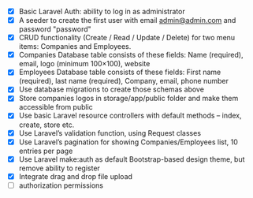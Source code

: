 - [x] Basic Laravel Auth: ability to log in as administrator
- [x] A seeder to create the first user with email admin@admin.com and password "password"
- [x] CRUD functionality (Create / Read / Update / Delete) for two menu items: Companies and Employees.
- [x] Companies Database table consists of these fields: Name (required), email, logo (minimum 100×100), website
- [x] Employees Database table consists of these fields: First name (required), last name (required), Company, email,
  phone number
- [x]  Use database migrations to create those schemas above
- [x]  Store companies logos in storage/app/public folder and make them accessible from public
- [x]  Use basic Laravel resource controllers with default methods – index, create, store etc.
- [x]  Use Laravel’s validation function, using Request classes
- [x]  Use Laravel’s pagination for showing Companies/Employees list, 10 entries per page
- [x]  Use Laravel make:auth as default Bootstrap-based design theme, but remove ability to register
- [x]  Integrate drag and drop file upload
- [ ]  authorization permissions 
